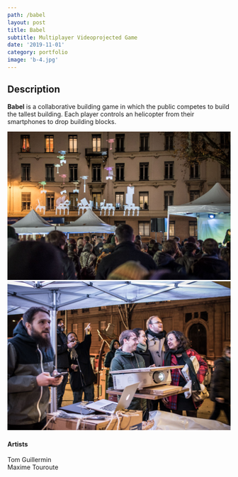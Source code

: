```yaml
---
path: /babel
layout: post
title: Babel
subtitle: Multiplayer Videoprojected Game
date: '2019-11-01'
category: portfolio
image: 'b-4.jpg'
---
```


## Description

**Babel** is a collaborative building game in which the public competes to build the tallest building. Each player controls an helicopter from their smartphones to drop building blocks.

![Cover](b-4.jpg)
![Cover](b-3.jpg)

#### Artists

Tom Guillermin  
Maxime Touroute
